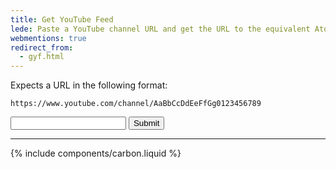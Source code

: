 ```yaml
---
title: Get YouTube Feed
lede: Paste a YouTube channel URL and get the URL to the equivalent Atom Feed for use in your Microsub setup.
webmentions: true
redirect_from:
  - gyf.html
---
```


Expects a URL in the following format:

<pre><code>https://www.youtube.com/channel/AaBbCcDdEeFfGg0123456789</code></pre>

<form class="get-youtube-feed">
    <input type="text" inputmode="url" id="url">
    <button role="button" type="submit">Submit</button>
</form>

<script>
    let form = document.querySelector(".get-youtube-feed");
    let input = form.querySelector('input');

    form.addEventListener('submit', event => {
        event.preventDefault();
        convertURL(input.value);
    });

    input.addEventListener('blur', event => {
        event.preventDefault();
        convertURL(input.value);
    });

    let convertURL = text => {
        if (text.includes("/channel/")) {
            let channel = text.split("/channel/")[1].replace(/\/$/, "");
            input.value = `https://www.youtube.com/feeds/videos.xml?channel_id=${channel}`;
            input.focus();
        }
    };
</script>

--------

{% include components/carbon.liquid %}

